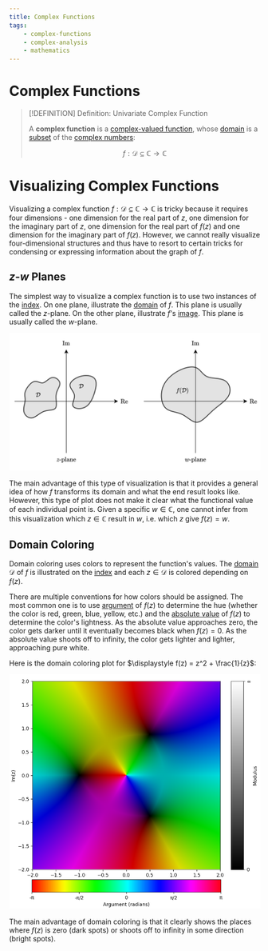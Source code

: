 ```yaml
---
title: Complex Functions
tags:
    - complex-functions
    - complex-analysis
    - mathematics
---
```


# Complex Functions

>[!DEFINITION] Definition: Univariate Complex Function
>
>A **complex function** is a [complex-valued function](../Complex-Valued%20Functions.md), whose [domain](../../Functions/index.md) is a [subset](../../../Set%20Theory/Sets.md) of the [complex numbers](../../../Algebra/Fields/The%20Complex%20Numbers/index.md):
>
>$$
>f: \mathcal{D} \subseteq \mathbb{C} \to \mathbb{C}
>$$
>

# Visualizing Complex Functions

Visualizing a complex function $f: \mathcal{D} \subseteq \mathbb{C} \to \mathbb{C}$ is tricky because it requires four dimensions - one dimension for the real part of $z$, one dimension for the imaginary part of $z$, one dimension for the real part of $f(z)$ and one dimension for the imaginary part of $f(z)$. However, we cannot really visualize four-dimensional structures and thus have to resort to certain tricks for condensing or expressing information about the graph of $f$.

## $z$-$w$ Planes

The simplest way to visualize a complex function is to use two instances of the [index](../../../Algebra/Fields/The%20Complex%20Numbers/index.md#the%20complex%20plane). On one plane, illustrate the [domain](../../Functions/index.md) of $f$. This plane is usually called the $z$-plane. On the other plane, illustrate $f$'s [image](../../Functions/index.md). This plane is usually called the $w$-plane.

![](res/z-w%20Planes.svg)

The main advantage of this type of visualization is that it provides a general idea of how $f$ transforms its domain and what the end result looks like. However, this type of plot does not make it clear what the functional value of each individual point is. Given a specific $w \in \mathbb{C}$, one cannot infer from this visualization which $z \in \mathbb{C}$ result in $w$, i.e. which $z$ give $f(z) = w$.  

## Domain Coloring

Domain coloring uses colors to represent the function's values. The [domain](../../Functions/index.md) $\mathcal{D}$ of $f$ is illustrated on the [index](../../../Algebra/Fields/The%20Complex%20Numbers/index.md#the%20complex%20plane) and each $z \in \mathcal{D}$ is colored depending on $f(z)$. 

There are multiple conventions for how colors should be assigned. The most common one is to use [argument](../../../Algebra/Fields/The%20Complex%20Numbers/index.md) of $f(z)$ to determine the hue (whether the color is red, green, blue, yellow, etc.) and the [absolute value](../../../Algebra/Fields/The%20Complex%20Numbers/index.md) of $f(z)$ to determine the color's lightness. As the absolute value approaches zero, the color gets darker until it eventually becomes black when $f(z) = 0$. As the absolute value shoots off to infinity, the color gets lighter and lighter, approaching pure white.

Here is the domain coloring plot for $\displaystyle f(z) = z^2 + \frac{1}{z}$:

![](res/Domain%20Coloring.png)

The main advantage of domain coloring is that it clearly shows the places where $f(z)$ is zero (dark spots) or shoots off to infinity in some direction (bright spots).